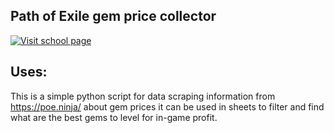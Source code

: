 ## Path of Exile gem price collector

[![Visit school page](https://web.poecdn.com/protected/image/layout/lakeofkalandralogo.png?v=1662291060302.69&key=hpNs3Pfa9jU2LLSbRyZVnQ)](https://www.pathofexile.com/)

## Uses:
This is a simple python script for data scraping information from https://poe.ninja/ about gem prices it can be used in sheets to filter and find what are the best gems to level for in-game profit.
